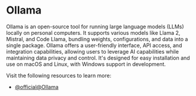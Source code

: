 # Ollama

Ollama is an open-source tool for running large language models (LLMs) locally on personal computers. It supports various models like Llama 2, Mistral, and Code Llama, bundling weights, configurations, and data into a single package. Ollama offers a user-friendly interface, API access, and integration capabilities, allowing users to leverage AI capabilities while maintaining data privacy and control. It's designed for easy installation and use on macOS and Linux, with Windows support in development.

Visit the following resources to learn more:

- [@official@Ollama](https://ollama.com)